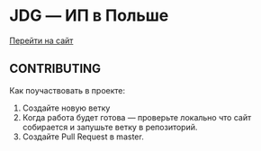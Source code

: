 # JDG  — ИП в Польше

[Перейти на сайт](https://sobolevbel.github.io/jdg/)

## CONTRIBUTING

Как поучаствовать в проекте:

1. Создайте новую ветку
2. Когда работа будет готова — проверьте локально что сайт собирается и запушьте ветку в репозиторий.
3. Создайте Pull Request в master.
